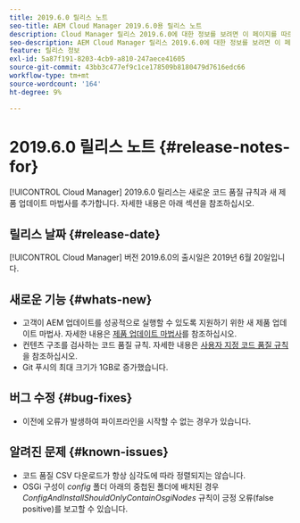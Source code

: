 ```yaml
---
title: 2019.6.0 릴리스 노트
seo-title: AEM Cloud Manager 2019.6.0용 릴리스 노트
description: Cloud Manager 릴리스 2019.6.0에 대한 정보를 보려면 이 페이지를 따르십시오.
seo-description: AEM Cloud Manager 릴리스 2019.6.0에 대한 정보를 보려면 이 페이지를 따르십시오.
feature: 릴리스 정보
exl-id: 5a87f191-8203-4cb9-a810-247aece41605
source-git-commit: 43bb3c477ef9c1ce178509b8180479d7616edc66
workflow-type: tm+mt
source-wordcount: '164'
ht-degree: 9%

---
```


# 2019.6.0 릴리스 노트 {#release-notes-for}

[!UICONTROL Cloud Manager] 2019.6.0 릴리스는 새로운 코드 품질 규칙과 새 제품 업데이트 마법사를 추가합니다. 자세한 내용은 아래 섹션을 참조하십시오.

## 릴리스 날짜 {#release-date}

[!UICONTROL Cloud Manager] 버전 2019.6.0의 출시일은 2019년 6월 20일입니다.

## 새로운 기능 {#whats-new}

* 고객이 AEM 업데이트를 성공적으로 실행할 수 있도록 지원하기 위한 새 제품 업데이트 마법사. 자세한 내용은 [제품 업데이트 마법사](overview-productupdate-wizard.md)를 참조하십시오.
* 컨텐츠 구조를 검사하는 코드 품질 규칙. 자세한 내용은 [사용자 지정 코드 품질 규칙](custom-code-quality-rules.md)을 참조하십시오.
* Git 푸시의 최대 크기가 1GB로 증가했습니다.

## 버그 수정 {#bug-fixes}

* 이전에 오류가 발생하여 파이프라인을 시작할 수 없는 경우가 있습니다.

## 알려진 문제 {#known-issues}

* 코드 품질 CSV 다운로드가 항상 심각도에 따라 정렬되지는 않습니다.
* OSGi 구성이 *config* 폴더 아래의 중첩된 폴더에 배치된 경우 *ConfigAndInstallShouldOnlyContainOsgiNodes* 규칙이 긍정 오류(false positive)를 보고할 수 있습니다.
